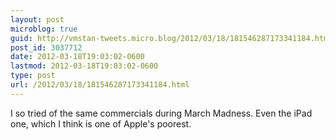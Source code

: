 ```yaml
---
layout: post
microblog: true
guid: http://vmstan-tweets.micro.blog/2012/03/18/181546287173341184.html
post_id: 3037712
date: 2012-03-18T19:03:02-0600
lastmod: 2012-03-18T19:03:02-0600
type: post
url: /2012/03/18/181546287173341184.html
---
```

I so tried of the same commercials during March Madness. Even the iPad one, which I think is one of Apple's poorest.
